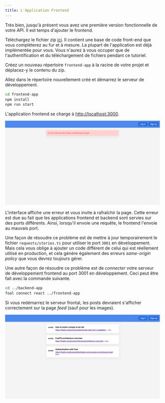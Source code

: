 ```yaml
---
title: L'Application Frontend
---
```


Très bien, jusqu'à présent vous avez une première version fonctionnelle de votre API. Il est temps d'ajouter le frontend.

Téléchargez le fichier zip [ici](./assets/frontend-app.zip). Il contient une base de code front-end que vous compléterez au fur et à mesure. La plupart de l'application est déjà implémentée pour vous. Vous n'aurez à vous occuper que de l'authentification et du téléchargement de fichiers pendant ce tutoriel.

Créez un nouveau répertoire `frontend-app` à la racine de votre projet et déplacez-y le contenu du zip.

Allez dans le répertoire nouvellement créé et démarrez le serveur de développement.

```bash
cd frontend-app
npm install
npm run start
```

L'application frontend se charge à [http://localhost:3000](http://localhost:3000).

![Feed page](./images/feed-error.png)

L'interface affiche une erreur et vous invite à rafraîchir la page. Cette erreur est due au fait que les applications frontend et backend sont servies sur des ports différents. Ainsi, lorsqu'il envoie une requête, le frontend l'envoie au mauvais port.

Une façon de résoudre ce problème est de mettre à jour temporairement le fichier `requests/stories.ts` pour utiliser le port `3001` en développement. Mais cela vous oblige à ajouter un code différent de celui qui est réellement utilisé en production, et cela génère également des erreurs *same-origin policy* que vous devrez toujours gérer.

Une autre façon de résoudre ce problème est de *connecter* votre serveur de développement frontend au port 3001 en développement. Ceci peut être fait avec la commande suivante.

```bash
cd ../backend-app
foal connect react ../frontend-app
```

Si vous redémarrez le serveur frontal, les posts devraient s'afficher correctement sur la page *feed* (sauf pour les images).

![Feed page](./images/feed-no-images.png)